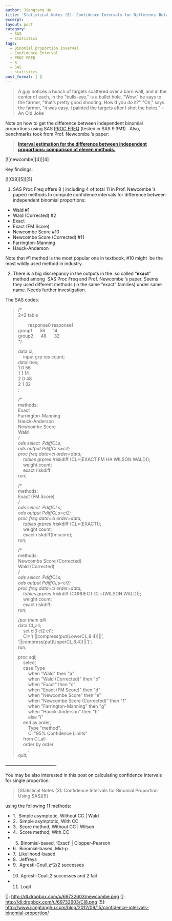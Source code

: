 ```yaml
---
author: Jiangtang Hu
title: 'Statistical Notes (5): Confidence Intervals for Difference Between Independent Binomial Proportions Using SAS'
excerpt:
layout: post
category:
  - SAS
  - statistics
tags:
  - Binomial proportion inverval
  - Confidence Interval
  - PROC FREQ
  - R
  - SAS
  - statistics
post_format: [ ]
---
```

> A guy notices a bunch of targets scattered over a barn wall, and in the center of each, in the "bulls-eye," is a bullet hole. "Wow," he says to the farmer, "that’s pretty good shooting. How’d you do it?" "Oh," says the farmer, "it was easy. I painted the targets after I shot the holes." – An Old Joke

Note on how to get the difference between independent binomial proportions using SAS [PROC FREQ][1] (tested in SAS 9.3M1).  Also, benchmarks took from Prof. Newcombe ’s paper:

> [**Interval estimation for the difference between independent proportions: comparison of eleven methods.**][2]  

[![newcombe][4]][4]

Key findings:

[![CI8][5]][5]

1. SAS Proc Freq offers 8 ( including 4 of total 11 in Prof. Newcombe ’s paper) methods to compute confidence intervals for difference between independent binomial proportions:

*   Wald #1
*   Wald (Corrected) #2
*   Exact
*   Exact (FM Score)
*   Newcombe Score #10
*   Newcombe Score (Corrected) #11
*   Farrington-Manning
*   Hauck-Anderson

Note that #1 method is the most popular one in textbook, #10 might  be the most wildly used method in industry.

2. There is a big discrepancy in the outputs in the  so called “**exact**” method among  SAS Proc Freq and Prof. Newcombe ’s paper. Seems they used different methods (in the same “exact” families) under same name. Needs further investigation.

The SAS codes:

> /*   
> 2*2 table 
> 
>         response0 response1   
> group1      56      14   
> group2      48      32   
> */
> 
> data ci;   
>     input grp res count;   
> datalines;   
> 1 0 56   
> 1 1 14   
> 2 0 48   
> 2 1 32   
> ;
> 
> /*   
> methods:   
> Exact   
> Farrington-Manning   
> Hauck-Anderson   
> Newcombe Score   
> Wald   
> */   
> ods select  PdiffCLs;   
> ods output PdiffCLs=ci1;   
> proc freq data=ci order=data;   
>     tables grp*res /riskdiff (CL=(EXACT FM HA WILSON WALD));   
>     weight count;   
>     exact riskdiff;   
> run;
> 
> /*   
> methods:   
> Exact (FM Score)   
> */   
> ods select  PdiffCLs;   
> ods output PdiffCLs=ci2;   
> proc freq data=ci order=data;   
>     tables grp*res /riskdiff (CL=(EXACT));   
>     weight count;   
>     exact riskdiff(fmscore);   
> run;
> 
> /*   
> methods:   
> Newcombe Score (Corrected)   
> Wald (Corrected)   
> */   
> ods select  PdiffCLs;   
> ods output PdiffCLs=ci3;   
> proc freq data=ci order=data;   
>     tables grp*res /riskdiff (CORRECT CL=(WILSON WALD));   
>     weight count;   
>     exact riskdiff;   
> run; 
> 
> /*put them all*/   
> data CI_all;   
>     set ci3 ci2 ci1;   
>     CI=’(‘||compress(put(LowerCL,8.4))||’, ‘||compress(put(UpperCL,8.4))||’)';   
> run;
> 
> proc sql;   
>     select   
>     case Type   
>         when "Wald" then "a"   
>         when "Wald (Corrected)" then "b"   
>         when "Exact" then "c"   
>         when "Exact (FM Score)" then "d"   
>         when "Newcombe Score" then "e"   
>         when "Newcombe Score (Corrected)" then "f"   
>         when "Farrington-Manning" then "g"   
>         when "Hauck-Anderson" then "h"   
>         else "i"   
>     end as order,   
>         Type "method",   
>         CI "95% Confidence Limits"   
>     from CI_all   
>     order by order   
>         ;   
> quit;
> 
> 

———————————-

You may be also interested in this post on calculating confidence intervals for single proportion: 

> [Statistical Notes (3): Confidence Intervals for Binomial Proportion Using SAS][5] 

using the following 11 methods:

*   1.  Simple asymptotic, Without CC | Wald 
*   2.  Simple asymptotic, With CC       
*   3.  Score method, Without CC | Wilson        
*   4.  Score method, With CC     
*   5. Binomial-based, ‘Exact’ | Clopper-Pearson               
*   6.  Binomial-based, Mid-p       
*   7.  Likelihood-based             
*   8.  Jeffreys     
*   9.  Agresti-Coull,z^2/2 successes           
*   10. Agresti-Coull,2 successes and 2 fail            
*   11. Logit                                               

 [1]: http://support.sas.com/documentation/cdl/en/statug/65328/HTML/default/viewer.htm#statug_freq_toc.htm
 [2]: http://www.ncbi.nlm.nih.gov/entrez/query.fcgi?cmd=Retrieve&db=pubmed&dopt=Abstract&list_uids=9595617&query_hl=1
 []: http://dl.dropbox.com/u/69732603/newcombe.png
 []: http://dl.dropbox.com/u/69732603/CI8.png
 [5]: http://www.jiangtanghu.com/blog/2012/09/15/confidence-intervals-binomial-proportion/
